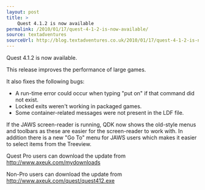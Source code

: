 ```yaml
---
layout: post
title: >
    Quest 4.1.2 is now available
permalink: /2010/01/17/quest-4-1-2-is-now-available/
source: textadventures
sourceUrl: http://blog.textadventures.co.uk/2010/01/17/quest-4-1-2-is-now-available/
---
```

Quest 4.1.2 is now available.

This release improves the performance of large games.

It also fixes the following bugs:
<ul>
	<li>A run-time error could occur when typing "put on" if that command did not exist.</li>
	<li>Locked exits weren't working in packaged games.</li>
	<li>Some container-related messages were not present in the LDF file.</li>
</ul>
If the JAWS screen-reader is running, QDK now shows the old-style menus and toolbars as these are easier for the screen-reader to work with. In addition there is a new "Go To" menu for JAWS users which makes it easier to select items from the Treeview.

Quest Pro users can download the update from <a href="http://www.axeuk.com/mydownloads">http://www.axeuk.com/mydownloads</a>

Non-Pro users can download the update from <a href="http://www.axeuk.com/quest/quest412.exe">http://www.axeuk.com/quest/quest412.exe</a>